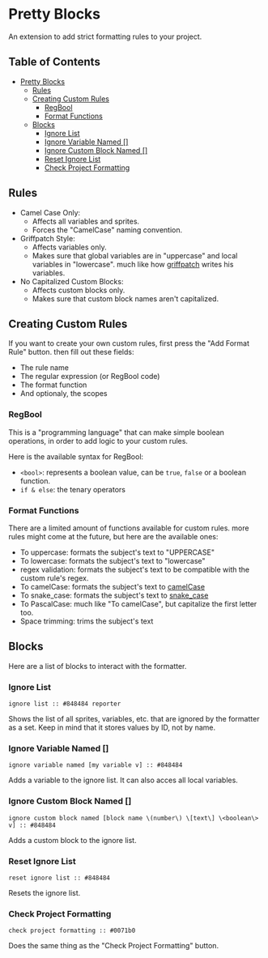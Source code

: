 # Pretty Blocks
An extension to add strict formatting rules to your project. 
## Table of Contents <!-- omit in toc -->
- [Pretty Blocks](#pretty-blocks)
  - [Rules](#rules)
  - [Creating Custom Rules](#creating-custom-rules)
    - [RegBool](#regbool)
    - [Format Functions](#format-functions)
  - [Blocks](#blocks)
    - [Ignore List](#ignore-list)
    - [Ignore Variable Named \[\]](#ignore-variable-named-)
    - [Ignore Custom Block Named \[\]](#ignore-custom-block-named-)
    - [Reset Ignore List](#reset-ignore-list)
    - [Check Project Formatting](#check-project-formatting)

## Rules
- Camel Case Only:
  - Affects all variables and sprites.
  - Forces the "CamelCase" naming convention.
- Griffpatch Style:
  - Affects variables only.
  - Makes sure that global variables are in "uppercase" and local variables in "lowercase". much like how [griffpatch](https://www.youtube.com/@griffpatch) writes his variables.
- No Capitalized Custom Blocks:
  - Affects custom blocks only.
  - Makes sure that custom block names aren't capitalized.
## Creating Custom Rules
If you want to create your own custom rules, first press the "Add Format Rule" button. then fill out these fields:
- The rule name
- The regular expression (or RegBool code)
- The format function
- And optionaly, the scopes
### RegBool
This is a "programming language" that can make simple boolean operations, in order to add logic to your custom rules.

Here is the available syntax for RegBool:
- `<bool>`: represents a boolean value, can be `true`, `false` or a boolean function.
- `if & else`: the tenary operators
### Format Functions
There are a limited amount of functions available for custom rules. more rules might come at the future, but here are the available ones:
- To uppercase: formats the subject's text to "UPPERCASE"
- To lowercase: formats the subject's text to "lowercase" 
- regex validation: formats the subject's text to be compatible with the custom rule's regex.
- To camelCase: formats the subject's text to [camelCase](https://en.wikipedia.org/wiki/Camel_case)
- To snake_case: formats the subject's text to [snake_case](https://en.wikipedia.org/wiki/Snake_case)
- To PascalCase: much like "To camelCase", but capitalize the first letter too.
- Space trimming: trims the subject's text
## Blocks
Here are a list of blocks to interact with the formatter.
### Ignore List
```scratch
ignore list :: #848484 reporter
```
Shows the list of all sprites, variables, etc. that are ignored by the formatter as a set.
Keep in mind that it stores values by ID, not by name.
### Ignore Variable Named []
```scratch
ignore variable named [my variable v] :: #848484 
```
Adds a variable to the ignore list. It can also acces all local variables.
### Ignore Custom Block Named []
```scratch
ignore custom block named [block name \(number\) \[text\] \<boolean\> v] :: #848484 
```
Adds a custom block to the ignore list.
### Reset Ignore List
```scratch
reset ignore list :: #848484 
```
Resets the ignore list.
### Check Project Formatting
```scratch
check project formatting :: #0071b0
```
Does the same thing as the "Check Project Formatting" button.